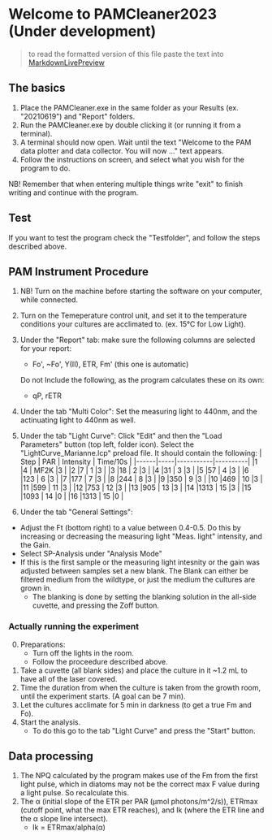 # Welcome to PAMCleaner2023 (Under development)
> to read the formatted version of this file paste the text into [MarkdownLivePreview](https://markdownlivepreview.com/)

## The basics
1. Place the PAMCleaner.exe in the same folder as your Results (ex. "20210619") and "Report" folders.
2. Run the PAMCleaner.exe by double clicking it (or running it from a terminal).
3. A terminal should now open. Wait until the text "Welcome to the PAM data plotter and data collector. You will now ..." text appears.
4. Follow the instructions on screen, and select what you wish for the program to do. 

NB! Remember that when entering multiple things write "exit" to finish writing and continue with the program.

## Test
If you want to test the program check the "Testfolder", and follow the steps described above.

## PAM Instrument Procedure

1. NB! Turn on the machine before starting the software on your computer, while connected.

2. Turn on the Temeperature control unit, and set it to the temperature conditions your cultures are acclimated to. (ex. 15°C for Low Light).

3. Under the "Report" tab: make sure the following columns are selected for your report:
    
    * Fo', ~Fo', Y(II), ETR, Fm' (this one is automatic)
    
    Do not Include the following, as the program calculates these on its own:
    * qP, rETR

4. Under the tab "Multi Color": Set the measuring light to 440nm, and the actinuating light to 440nm as well.

5. Under the tab "Light Curve": Click "Edit" and then the "Load Parameters" button (top left, folder icon). Select the "LightCurve_Marianne.lcp" preload file. It should contain the following:
| Step | PAR | Intensity | Time/10s |
|------|-----|-----------|----------|
|1     |4    | MF2K      |3         |
|2     |7    | 1         |3         |
|3     |18   | 2         |3         |
|4     |31   | 3         |3         |
|5     |57   | 4         |3         |
|6     |123  | 6         |3         |
|7     |177  | 7         |3         |
|8     |244  | 8         |3         |
|9     |350  | 9         |3         |
|10    |469  | 10        |3         |
|11    |599  | 11        |3         |
|12    |753  | 12        |3         |
|13    |905  | 13        |3         |
|14    |1313 | 15        |3         |
|15    |1093 | 14        |0         |
|16    |1313 | 15        |0         |

6. Under the tab "General Settings":
* Adjust the Ft (bottom right) to a value between 0.4-0.5. Do this by increasing or decreasing the measuring light "Meas. light" intensity, and the Gain. 
* Select SP-Analysis under "Analysis Mode"
* If this is the first sample or the measuring light intesnity or the gain was adjusted between samples set a new blank. The Blank can either be filtered medium from the wildtype, or just the medium the cultures are grown in. 
    * The blanking is done by setting the blanking solution in the all-side cuvette, and pressing the Zoff button.

### Actually running the experiment

0. Preparations:
    * Turn off the lights in the room.
    * Follow the proceedure described above.
1. Take a cuvette (all blank sides) and place the culture in it ~1.2 mL to have all of the laser covered. 
2. Time the duration from when the culture is taken from the growth room, until the experiment starts. (A goal can be 7 min).
3. Let the cultures acclimate for 5 min in darkness (to get a true Fm and Fo). 
4. Start the analysis.
    * To do this go to the tab "Light Curve" and press the "Start" button.

## Data processing
1. The NPQ calculated by the program makes use of the Fm from the first light pulse, which in diatoms may not be the correct max F value during a light pulse. So recalculate this.
2. The α (initial slope of the ETR per PAR (μmol photons/m^2/s)), ETRmax (cutoff point, what the max ETR reaches), and Ik (where the ETR line and the α slope line intersect).
    * Ik = ETRmax/alpha(α)


